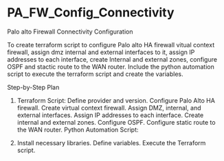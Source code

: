 # PA_FW_Config_Connectivity
Palo alto Firewall Connectivity Configuration 

To create terraform script to configure Palo alto HA firewall vitual context firewall, assign dmz internal and external interfaces to it, assign IP addresses to each interface, create Internal and external zones, configure OSPF and stactic route to the WAN router. Include the python automation script to execute the terraform script and create the variables.

Step-by-Step Plan
1.  Terraform Script:
    Define provider and version.
    Configure Palo Alto HA firewall.
    Create virtual context firewall.
    Assign DMZ, internal, and external interfaces.
    Assign IP addresses to each interface.
    Create internal and external zones.
    Configure OSPF.
    Configure static route to the WAN router.
    Python Automation Script:

2.  Install necessary libraries.
    Define variables.
    Execute the Terraform script.
